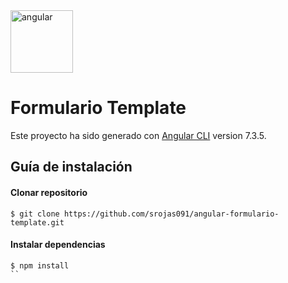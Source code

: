 
<img src="https://github.com/srojas091/angular-listar-productos/blob/master/src/assets/images/angular.png" alt="angular" width="100" height="100">

# Formulario Template

Este proyecto ha sido generado con [Angular CLI](https://github.com/angular/angular-cli) version 7.3.5.

## Guía de instalación

#### Clonar repositorio
```
$ git clone https://github.com/srojas091/angular-formulario-template.git
```

#### Instalar dependencias
```
$ npm install
``

